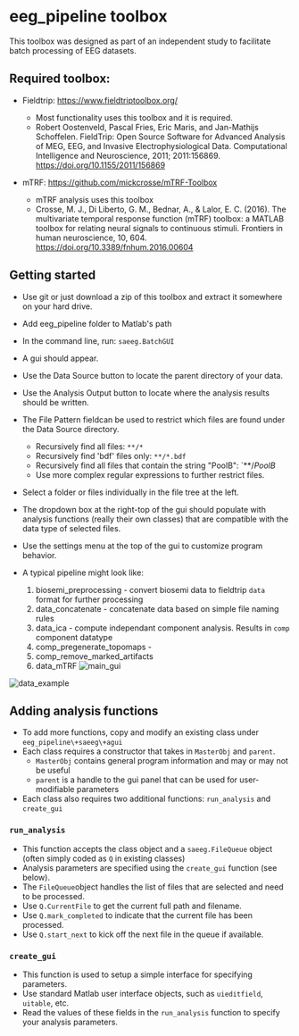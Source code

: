 # eeg_pipeline toolbox

This toolbox was designed as part of an independent study to facilitate batch processing of EEG datasets.


## Required toolbox:
* Fieldtrip:  https://www.fieldtriptoolbox.org/
  * Most functionality uses this toolbox and it is required.
  * Robert Oostenveld, Pascal Fries, Eric Maris, and Jan-Mathijs Schoffelen. FieldTrip: Open Source Software for Advanced Analysis of MEG, EEG, and Invasive Electrophysiological Data. Computational Intelligence and Neuroscience, 2011; 2011:156869. https://doi.org/10.1155/2011/156869

* mTRF: https://github.com/mickcrosse/mTRF-Toolbox
  * mTRF analysis uses this toolbox
  * Crosse, M. J., Di Liberto, G. M., Bednar, A., & Lalor, E. C. (2016). The multivariate temporal response function (mTRF) toolbox: a MATLAB toolbox for relating neural signals to continuous stimuli. Frontiers in human neuroscience, 10, 604. https://doi.org/10.3389/fnhum.2016.00604
  

## Getting started
* Use git or just download a zip of this toolbox and extract it somewhere on your hard drive.
* Add eeg_pipeline folder to Matlab's path
* In the command line, run: `saeeg.BatchGUI`
* A gui should appear.
* Use the Data Source button to locate the parent directory of your data.
* Use the Analysis Output button to locate where the analysis results should be written.
* The File Pattern fieldcan be used to restrict which files are found under the Data Source directory.
  * Recursively find all files: `**/*`
  * Recursively find 'bdf' files only: `**/*.bdf`
  * Recursively find all files that contain the string "PoolB": `**/*PoolB*
  * Use more complex regular expressions to further restrict files.
* Select a folder or files individually in the file tree at the left.
* The dropdown box at the right-top of the gui should populate with analysis functions (really their own classes) that are compatible with the data type of selected files.
* Use the settings menu at the top of the gui to customize program behavior.

* A typical pipeline might look like:
  1. biosemi_preprocessing - convert biosemi data to fieldtrip `data` format for further processing
  2. data_concatenate - concatenate data based on simple file naming rules
  3. data_ica - compute independant component analysis. Results in `comp` component datatype
  4. comp_pregenerate_topomaps - 
  5. comp_remove_marked_artifacts
  6. data_mTRF
![main_gui](https://user-images.githubusercontent.com/11509429/168487431-20aac2a7-7963-499b-b0c3-6de23ed82325.PNG)


![data_example](https://user-images.githubusercontent.com/11509429/168487430-4bd2aa23-5d22-4bb0-b41b-bf9e2a3f74de.PNG)

## Adding analysis functions
* To add more functions, copy and modify an existing class under `eeg_pipeline\+saeeg\+agui`
* Each class requires a constructor that takes in `MasterObj` and `parent`.
  * `MasterObj` contains general program information and may or may not be useful
  * `parent` is a handle to the gui panel that can be used for user-modifiable parameters
* Each class also requires two additional functions: `run_analysis` and `create_gui`

### `run_analysis`
* This function accepts the class object and a `saeeg.FileQueue` object (often simply coded as `Q` in existing classes)
* Analysis parameters are specified using the `create_gui` function (see below).
* The `FileQueue`object handles the list of files that are selected and need to be processed.
* Use `Q.CurrentFile` to get the current full path and filename.
* Use `Q.mark_completed` to indicate that the current file has been processed.
* Use `Q.start_next` to kick off the next file in the queue if available.

### `create_gui`
* This function is used to setup a simple interface for specifying parameters.
* Use standard Matlab user interface objects, such as `uieditfield`, `uitable`, etc.
* Read the values of these fields in the `run_analysis` function to specify your analysis parameters.
